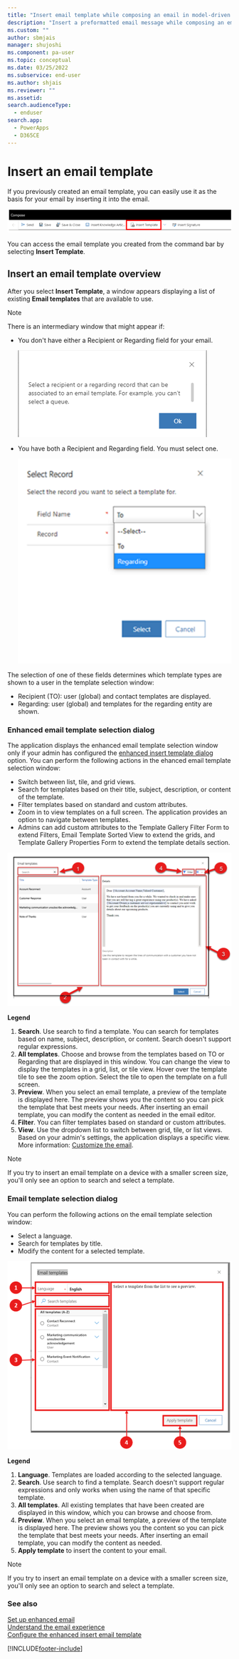 ```yaml
---
title: "Insert email template while composing an email in model-driven apps | MicrosoftDocs"
description: "Insert a preformatted email message while composing an email."
ms.custom: ""
author: sbmjais
manager: shujoshi
ms.component: pa-user
ms.topic: conceptual
ms.date: 03/25/2022
ms.subservice: end-user
ms.author: shjais
ms.reviewer: ""
ms.assetid: 
search.audienceType: 
  - enduser
search.app: 
  - PowerApps
  - D365CE
---
```


# Insert an email template

If you previously created an email template, you can easily use it as the basis for your email by inserting it into the email.

![Insert an email template.](media\email-how-to-insert-an-email-template-1a.png "How to insert an email template")

You can access the email template you created from the command bar by selecting **Insert Template**. 

## Insert an email template overview  

After you select **Insert Template**, a window appears displaying a list of existing **Email templates** that are available to use.

> [!Note]
> There is an intermediary window that might appear if:
> - You don't have either a Recipient or Regarding field for your email.
>
>   ![Message window for no Recipient or Regarding field.](media\email-template-recipient.png "Message when missing Recipient or Regarding field")
>
> - You have both a Recipient and Regarding field. You must select one.
>
>   ![Message when both Recipient and Regarding field are present.](media\email-template-select-record.png "Message when both Recipient and Regarding fields are present")
>
> The selection of one of these fields determines which template types are shown to a user in the template selection window:
> - Recipient (TO): user (global) and contact templates are displayed.
> - Regarding: user (global) and templates for the regarding entity are shown.

### Enhanced email template selection dialog

The application displays the enhanced email template selection window only if your admin has configured the [enhanced insert template dialog](customize-insert-email-template.md) option. You can perform the following actions in the ehanced email template selection window:

 - Switch between list, tile, and grid views.
 - Search for templates based on their title, subject, description, or content of the template.  
 - Filter templates based on standard and custom attributes.
 - Zoom in to view templates on a full screen. The application provides an option to navigate between templates.
 - Admins can add custom attributes to the Template Gallery Filter Form to extend Filters, Email Template Sorted View to extend the grids, and Template Gallery Properties Form to extend the template details section.

![Enhanced email template selection window.](media\config_enhance_email_template.png "New Email template selection window")

**Legend**
  
1. **Search**. Use search to find a template. You can search for templates based on name, subject, description, or content. Search doesn't support regular expressions.
2. **All templates**. Choose and browse from the templates based on TO or Regarding that are displayed in this window. You can change the view to display the templates in a grid, list, or tile view. Hover over the template tile to see the zoom option. Select the tile to open the template on a full screen.
3. **Preview**. When you select an email template, a preview of the template is displayed here. The preview shows you the content so you can pick the template that best meets your needs. After inserting an email template, you can modify the content as needed in the email editor.
4. **Filter**. You can filter templates based on standard or custom attributes.
5. **View**. Use the dropdown list to switch between grid, tile, or list views. Based on your admin's settings, the application displays a specific view. More information: [Customize the email](/dynamics365/customer-service/customer-service-hub-user-guide-email-font-admin#configure-the-default-email-template-selection-view).
 
> [!Note] 
> If you try to insert an email template on a device with a smaller screen size, you'll only see an option to search and select a template.
  
### Email template selection dialog

You can perform the following actions on the email template selection window:

- Select a language.
- Search for templates by title.
- Modify the content for a selected template.

![Email template selection window.](media\email-how-to-insert-an-email-template-1b.png "Email template selection window")

**Legend**

1. **Language**. Templates are loaded according to the selected language.
2. **Search**. Use search to find a template. Search doesn't support regular expressions and only works when using the name of that specific template.  
3. **All templates**. All existing templates that have been created are displayed in this window, which you can browse and choose from.
4. **Preview**. When you select an email template, a preview of the template is displayed here. The preview shows you the content so you can pick the template that best meets your needs. After inserting an email template, you can modify the content as needed.
5. **Apply template** to insert the content to your email.

> [!Note] 
> If you try to insert an email template on a device with a smaller screen size, you'll only see an option to search and select a template.
      
### See also

[Set up enhanced email](/power-platform/admin/system-settings-dialog-box-email-tab)<br>
[Understand the email experience](view-create-email.md)                                                    
[Configure the enhanced insert email template](customize-insert-email-template.md)

[!INCLUDE[footer-include](../includes/footer-banner.md)]
